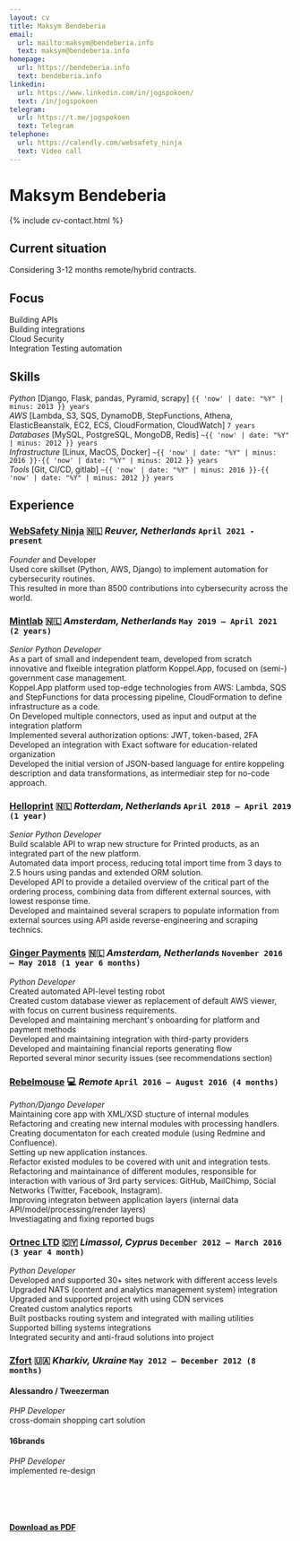 ```yaml
---
layout: cv
title: Maksym Bendeberia
email:
  url: mailto:maksym@bendeberia.info
  text: maksym@bendeberia.info
homepage:
  url: https://bendeberia.info
  text: bendeberia.info
linkedin:
  url: https://www.linkedin.com/in/jogspokoen/
  text: /in/jogspokoen
telegram:
  url: https://t.me/jogspokoen
  text: Telegram
telephone:
  url: https://calendly.com/websafety_ninja
  text: Video call
---
```


# Maksym Bendeberia

<!--
include contact information from the front matter
Supported arguments:
    - homepage: url, text
    - phone
    - email
-->

{% include cv-contact.html %}

## Current situation
Considering 3-12 months remote/hybrid contracts.<br>

## Focus
Building APIs<br>
Building integrations<br>
Cloud Security <br>
Integration Testing automation<br>

## Skills
_Python_ [Django, Flask, pandas, Pyramid, scrapy] `{{ 'now' | date: "%Y" | minus: 2013 }} years` <br>
_AWS_ [Lambda, S3, SQS, DynamoDB, StepFunctions, Athena, ElasticBeanstalk, EC2, ECS, CloudFormation, CloudWatch] `7 years` <br>
_Databases_ [MySQL, PostgreSQL, MongoDB, Redis] `~{{ 'now' | date: "%Y" | minus: 2012 }} years` <br>
_Infrastructure_ [Linux, MacOS, Docker] `~{{ 'now' | date: "%Y" | minus: 2016 }}-{{ 'now' | date: "%Y" | minus: 2012 }} years` <br>
_Tools_ [Git, CI/CD, gitlab] `~{{ 'now' | date: "%Y" | minus: 2016 }}-{{ 'now' | date: "%Y" | minus: 2012 }} years` <br>

## Experience

### **[WebSafety Ninja](https://websafety.ninja/)** 🇳🇱 _Reuver, Netherlands_ `April 2021 - present`

_Founder_ and Developer<br>
Used core skillset (Python, AWS, Django) to implement automation for cybersecurity routines.<br>
This resulted in more than 8500 contributions into cybersecurity across the world.

### **[Mintlab](https://xxllnc.nl/)** 🇳🇱 _Amsterdam, Netherlands_ `May 2019 — April 2021  (2 years)`

_Senior Python Developer_<br>
As a part of small and independent team, developed from scratch innovative and flxeible integration platform Koppel.App, focused on (semi-) government case management.<br>
Koppel.App platform used top-edge technologies from AWS: Lambda, SQS and StepFunctions for data processing pipeline, CloudFormation to define infrastructure as a code.<br>
On
Developed multiple connectors, used as input and output at the integration platform<br>
Implemented several authorization options: JWT, token-based, 2FA<br>
Developed an integration with Exact software for education-related organization<br>
Developed the initial version of JSON-based language for entire koppeling description and data transformations, as intermediair step for no-code approach.<br>

### **[Helloprint](https://www.helloprint.com/company/about)** 🇳🇱 _Rotterdam, Netherlands_ `April 2018 — April 2019 (1 year)`

_Senior Python Developer_<br>
Build scalable API to wrap new structure for Printed products, as an integrated part of the new platform.<br>
Automated data import process, reducing total import time from 3 days to 2.5 hours using pandas and extended ORM solution.<br>
Developed API to provide a detailed overview of the critical part of the ordering process, combining data from different external sources, with lowest response time.<br>
Developed and maintained several scrapers to populate information from external sources using API aside reverse-engineering and scraping technics.<br>

### **[Ginger Payments](https://www.gingerpayments.com/)** 🇳🇱 _Amsterdam, Netherlands_ `November 2016 — May 2018 (1 year 6 months)`

_Python Developer_<br>
Created automated API-level testing robot<br>
Created custom database viewer as replacement of default AWS viewer, with focus on current business requirements.<br>
Developed and maintaining merchant's onboarding for platform and payment methods<br>
Developed and maintaining integration with third-party providers<br>
Developed and maintaining financial reports generating flow<br>
Reported several minor security issues (see recommendations section)<br>

### **[Rebelmouse](https://www.rebelmouse.com/)** 💻 _Remote_ `April 2016 — August 2016 (4 months)`

_Python/Django Developer_<br>
Maintaining core app with XML/XSD stucture of internal modules<br>
Refactoring and creating new internal modules with processing handlers.<br>
Creating documentaton for each created module (using Redmine and Confluence).<br>
Setting up new application instances.<br>
Refactor existed modules to be covered with unit and integration tests.<br>
Refactoring and maintainance of different modules, responsible for interaction with various of 3rd party services: GitHub, MailChimp, Social Networks (Twitter, Facebook, Instagram).<br>
Improving integraton between application layers (internal data API/model/processing/render layers)<br>
Investiagating and fixing reported bugs



### **[Ortnec LTD](https://en.ortnec.com/en)** 🇨🇾 _Limassol, Cyprus_ `December 2012 — March 2016 (3 year 4 month)`

_Python Developer_<br>
Developed and supported 30+ sites network with different access levels<br>
Upgraded NATS (content and analytics management system) integration<br>
Upgraded and supported project with using CDN services<br>
Created custom analytics reports<br>
Built postbacks routing system and integrated with mailing utilities<br>
Supported billing systems integrations<br>
Integrated security and anti-fraud solutions into project


### **[Zfort](https://www.zfort.com/)** 🇺🇦 _Kharkiv, Ukraine_  `May 2012 — December 2012 (8 months)`
#### **Alessandro / Tweezerman**

_PHP Developer_<br>
cross-domain shopping cart solution

#### **16brands**

_PHP Developer_<br>
implemented re-design




<!-- ### Footer

Last updated: Mar 2023 -->
<br><br><br>
#### [Download as PDF](https://bendeberia.info/bendeberia_cv.pdf)
